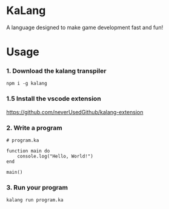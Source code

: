 # KaLang

A language designed to make game development fast and fun!

# Usage

### 1. Download the kalang transpiler

`npm i -g kalang`

### 1.5 Install the vscode extension

https://github.com/neverUsedGithub/kalang-extension

### 2. Write a program

```
# program.ka

function main do
    console.log("Hello, World!")
end

main()
```

### 3. Run your program

`kalang run program.ka`
